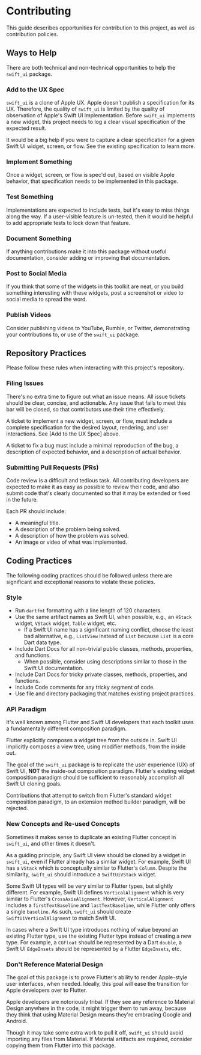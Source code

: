 # Contributing
This guide describes opportunities for contribution to this project, as well as contribution policies.

## Ways to Help
There are both technical and non-technical opportunities to help the `swift_ui` package.

### Add to the UX Spec
`swift_ui` is a clone of Apple UX. Apple doesn't publish a specification for its UX. Therefore, the quality of `swift_ui` is limited by the quality of observation of Apple's Swift UI implementation. Before `swift_ui` implements a new widget, this project needs to log a clear visual specification of the expected result.

It would be a big help if you were to capture a clear specification for a given Swift UI widget, screen, or flow. See the existing specification to learn more.

### Implement Something
Once a widget, screen, or flow is spec'd out, based on visible Apple behavior, that specification needs to be implemented in this package.

### Test Something
Implementations are expected to include tests, but it's easy to miss things along the way. If a user-visible feature is un-tested, then it would be helpful to add appropriate tests to lock down that feature.

### Document Something
If anything contributions make it into this package without useful documentation, consider adding or improving that documentation.

### Post to Social Media
If you think that some of the widgets in this toolkit are neat, or you build something interesting with these widgets, post a screenshot or video to social media to spread the word.

### Publish Videos
Consider publishing videos to YouTube, Rumble, or Twitter, demonstrating your contributions to, or use of the `swift_ui` package.

## Repository Practices
Please follow these rules when interacting with this project's repository.

### Filing Issues
There's no extra time to figure out what an issue means. All issue tickets should be clear, concise, and actionable. Any issue that fails to meet this bar will be closed, so that contributors use their time effectively.

A ticket to implement a new widget, screen, or flow, must include a complete specification for the desired layout, rendering, and user interactions. See [Add to the UX Spec] above.

A ticket to fix a bug must include a minimal reproduction of the bug, a description of expected behavior, and a description of actual behavior.

### Submitting Pull Requests (PRs)
Code review is a difficult and tedious task. All contributing developers are expected to make it as easy as possible to review their code, and also submit code that's clearly documented so that it may be extended or fixed in the future.

Each PR should include:
 * A meaningful title.
 * A description of the problem being solved.
 * A description of how the problem was solved.
 * An image or video of what was implemented.

## Coding Practices
The following coding practices should be followed unless there are significant and exceptional reasons to violate these policies.

### Style
 * Run `dartfmt` formatting with a line length of 120 characters.
 * Use the same artifact names as Swift UI, when possible, e.g., an `HStack` widget, `VStack` widget, `Table` widget, etc.
   * If a Swift UI name has a significant naming conflict, choose the least bad alternative, e.g., `ListView` instead of `List` because `List` is a core Dart data type.
 * Include Dart Docs for all non-trivial public classes, methods, properties, and functions.
   * When possible, consider using descriptions similar to those in the Swift UI documentation.
 * Include Dart Docs for tricky private classes, methods, properties, and functions.
 * Include Code comments for any tricky segment of code.
 * Use file and directory packaging that matches existing project practices.

### API Paradigm
It's well known among Flutter and Swift UI developers that each toolkit uses a fundamentally different composition paradigm.

Flutter explicitly composes a widget tree from the outside in. Swift UI implicitly composes a view tree, using modifier methods, from the inside out.

The goal of the `swift_ui` package is to replicate the user experience (UX) of Swift UI, **NOT** the inside-out composition paradigm. Flutter's existing widget composition paradigm should be sufficient to reasonably accomplish all Swift UI cloning goals.

Contributions that attempt to switch from Flutter's standard widget composition paradigm, to an extension method builder paradigm, will be rejected.

### New Concepts and Re-used Concepts
Sometimes it makes sense to duplicate an existing Flutter concept in `swift_ui`, and other times it doesn't.

As a guiding principle, any Swift UI view should be cloned by a widget in `swift_ui`, even if Flutter already has a similar widget. For example, Swift UI has a `VStack` which is conceptually similar to Flutter's `Column`. Despite the similarity, `swift_ui` should introduce a `SwiftUiVStack` widget.

Some Swift UI types will be very similar to Flutter types, but slightly different. For example, Swift UI defines `VerticalAlignment` which is very similar to Flutter's `CrossAxisAlignment`. However, `VerticalAlignment` includes a `firstTextBaseline` and `lastTextBaseline`, while Flutter only offers a single `baseline`. As such, `swift_ui` should create `SwiftUiVerticalAlignment` to match Swift UI.

In cases where a Swift UI type introduces nothing of value beyond an existing Flutter type, use the existing Flutter type instead of creating a new type. For example, a `CGFloat` should be represented by a Dart `double`, a Swift UI `EdgeInsets` should be represented by a Flutter `EdgeInsets`, etc.

### Don't Reference Material Design
The goal of this package is to prove Flutter's ability to render Apple-style user interfaces, when needed. Ideally, this goal will ease the transition for Apple developers over to Flutter.

Apple developers are notoriously tribal. If they see any reference to Material Design anywhere in the code, it might trigger them to run away, because they think that using Material Design means they're embracing Google and Android.

Though it may take some extra work to pull it off, `swift_ui` should avoid importing any files from Material. If Material artifacts are required, consider copying them from Flutter into this package.